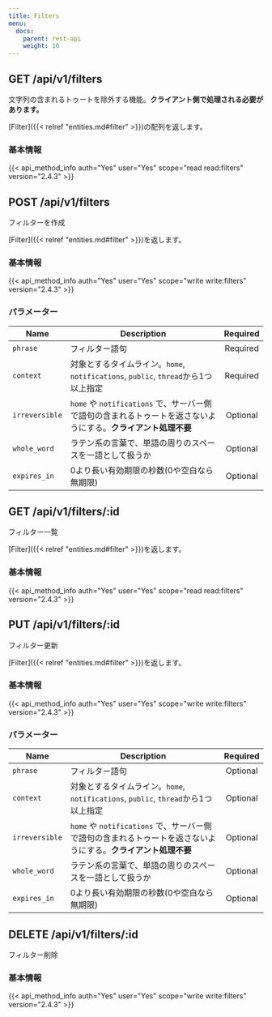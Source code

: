 ```yaml
---
title: Filters
menu:
  docs:
    parent: rest-api
    weight: 10
---
```


## GET /api/v1/filters

文字列の含まれるトゥートを除外する機能。**クライアント側で処理される必要があります。**

[Filter]({{< relref "entities.md#filter" >}})の配列を返します。

### 基本情報

{{< api_method_info auth="Yes" user="Yes" scope="read read:filters" version="2.4.3" >}}

## POST /api/v1/filters

フィルターを作成

[Filter]({{< relref "entities.md#filter" >}})を返します。

### 基本情報

{{< api_method_info auth="Yes" user="Yes" scope="write write:filters" version="2.4.3" >}}

### パラメーター

|Name|Description|Required|
|----|-----------|:------:|
| `phrase` | フィルター語句 | Required |
| `context` |  対象とするタイムライン。`home`, `notifications`, `public`, `thread`から1つ以上指定 | Required |
| `irreversible` | `home` や `notifications` で、サーバー側で語句の含まれるトゥートを返さないようにする。**クライアント処理不要** | Optional |
| `whole_word` | ラテン系の言葉で、単語の周りのスペースを一語として扱うか | Optional |
| `expires_in` | 0より長い有効期限の秒数(0や空白なら無期限) | Optional |

## GET /api/v1/filters/:id

フィルター一覧

[Filter]({{< relref "entities.md#filter" >}})を返します。

### 基本情報

{{< api_method_info auth="Yes" user="Yes" scope="read read:filters" version="2.4.3" >}}

## PUT /api/v1/filters/:id

フィルター更新

[Filter]({{< relref "entities.md#filter" >}})を返します。

### 基本情報

{{< api_method_info auth="Yes" user="Yes" scope="write write:filters" version="2.4.3" >}}

### パラメーター

|Name|Description|Required|
|----|-----------|:------:|
| `phrase` | フィルター語句 | Optional |
| `context` |  対象とするタイムライン。`home`, `notifications`, `public`, `thread`から1つ以上指定 | Optional |
| `irreversible` | `home` や `notifications` で、サーバー側で語句の含まれるトゥートを返さないようにする。**クライアント処理不要** | Optional |
| `whole_word` | ラテン系の言葉で、単語の周りのスペースを一語として扱うか | Optional |
| `expires_in` | 0より長い有効期限の秒数(0や空白なら無期限) | Optional |

## DELETE /api/v1/filters/:id

フィルター削除

### 基本情報

{{< api_method_info auth="Yes" user="Yes" scope="write write:filters" version="2.4.3" >}}
